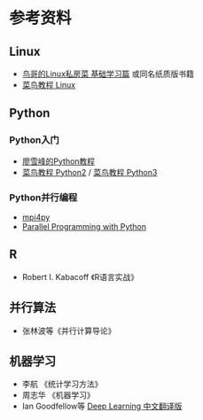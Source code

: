 # 参考资料

## Linux

* [鸟哥的Linux私房菜 基础学习篇][1] 或同名纸质版书籍
* [菜鸟教程 Linux][2]

## Python

### Python入门
* [廖雪峰的Python教程][3]
* [菜鸟教程 Python2][4] / [菜鸟教程 Python3][5]

### Python并行编程

* [mpi4py][6]
* [Parallel Programming with Python][7]

## R

* Robert I. Kabacoff 《R语言实战》

## 并行算法

* 张林波等《并行计算导论》

## 机器学习

* 李航 《统计学习方法》
* 周志华 《机器学习》
* Ian Goodfellow等 [Deep Learning 中文翻译版][7]

[1]: http://cn.linux.vbird.org/linux_basic/linux_basic.php

[2]: http://www.runoob.com/linux/linux-tutorial.html

[3]: https://www.liaoxuefeng.com/wiki/0014316089557264a6b348958f449949df42a6d3a2e542c000

[4]: http://www.runoob.com/python/python-tutorial.html

[5]: http://www.runoob.com/python3/python3-tutorial.html

[6]: https://mpi4py.readthedocs.io/en/stable/tutorial.html

[7]: https://chryswoods.com/parallel_python/index.html

[8]: https://exacity.github.io/deeplearningbook-chinese/

